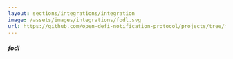 ```yaml
---
layout: sections/integrations/integration
image: /assets/images/integrations/fodl.svg
url: https://github.com/open-defi-notification-protocol/projects/tree/master/fodl
---
```



##### fodl